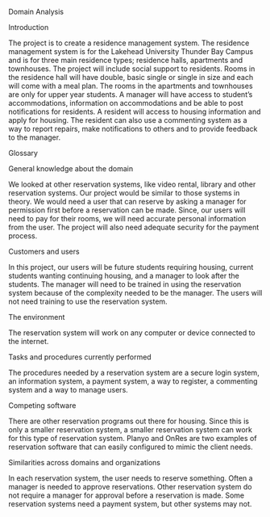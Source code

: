 Domain Analysis

Introduction

The project is to create a residence management system.  The residence management system is for the Lakehead University Thunder Bay Campus and is for three main residence types; residence halls, apartments and townhouses.  The project will include social support to residents.  Rooms in the residence hall will have double, basic single or single in size and each will come with a meal plan.  The rooms in the apartments and townhouses are only for upper year students.  A manager will have access to student’s accommodations, information on accommodations and be able to post notifications for residents.  A resident will access to housing information and apply for housing.  The resident can also use a commenting system as a way to report repairs, make notifications to others and to provide feedback to the manager.

Glossary

General knowledge about the domain

We looked at other reservation systems, like video rental, library and other reservation systems.  Our project would be similar to those systems in theory.  We would need a user that can reserve by asking a manager for permission first before a reservation can be made.  Since, our users will need to pay for their rooms, we will need accurate personal information from the user.  The project will also need adequate security for the payment process.

Customers and users

In this project, our users will be future students requiring housing, current students wanting continuing housing, and a manager to look after the students.  The manager will need to be trained in using the reservation system because of the complexity needed to be the manager.  The users will not need training to use the reservation system.

The environment

The reservation system will work on any computer or device connected to the internet.

Tasks and procedures currently performed

The procedures needed by a reservation system are a secure login system, an information system, a payment system, a way to register, a commenting system and a way to manage users.

Competing software

There are other reservation programs out there for housing.  Since this is only a smaller reservation system, a smaller reservation system can work for this type of reservation system.  Planyo and OnRes are two examples of reservation software that can easily configured to mimic the client needs.

Similarities across domains and organizations

In each reservation system, the user needs to reserve something.  Often a manager is needed to approve reservations.  Other reservation system do not require a manager for approval before a reservation is made.  Some reservation systems need a payment system, but other systems may not.
